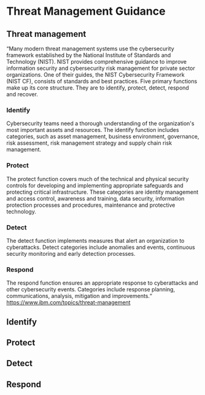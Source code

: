# Threat Management Guidance

## Threat management
“Many modern threat management systems use the cybersecurity framework established by the National Institute of Standards and Technology (NIST). NIST provides comprehensive guidance to improve information security and cybersecurity risk management for private sector organizations. One of their guides, the NIST Cybersecurity Framework (NIST CF), consists of standards and best practices. Five primary functions make up its core structure. They are to identify, protect, detect, respond and recover.
### Identify
Cybersecurity teams need a thorough understanding of the organization's most important assets and resources. The identify function includes categories, such as asset management, business environment, governance, risk assessment, risk management strategy and supply chain risk management.
### Protect
The protect function covers much of the technical and physical security controls for developing and implementing appropriate safeguards and protecting critical infrastructure. These categories are identity management and access control, awareness and training, data security, information protection processes and procedures, maintenance and protective technology.
### Detect
The detect function implements measures that alert an organization to cyberattacks. Detect categories include anomalies and events, continuous security monitoring and early detection processes.
### Respond
The respond function ensures an appropriate response to cyberattacks and other cybersecurity events. Categories include response planning, communications, analysis, mitigation and improvements.“ https://www.ibm.com/topics/threat-management


## Identify
## Protect
## Detect
## Respond
